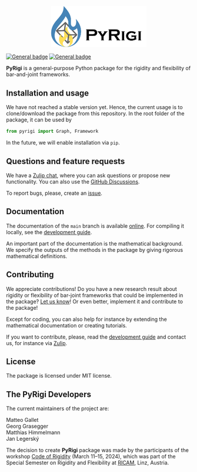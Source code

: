 <p align="center">
<img src="assets/icon.jpg" width="260">
</p>

[![General badge](https://img.shields.io/badge/PyRigi-Documentation-blue?style=plastic&link=pyrigi.github.io%2FPyRigi%2F%20)](https://pyrigi.github.io/PyRigi/)
[![General badge](https://img.shields.io/badge/license-MIT-yellow?style=plastic)](LICENSE)

<!-- start-input -->

**PyRigi** is a general-purpose Python package for the rigidity and flexibility of bar-and-joint frameworks.

## Installation and usage

We have not reached a stable version yet.
Hence, the current usage is to clone/download the package from this repository.
In the root folder of the package, it can be used by
```python
from pyrigi import Graph, Framework
```
In the future, we will enable installation via `pip`.

## Questions and feature requests

We have a [Zulip chat](https://pyrigi.zulipchat.com),
where you can ask questions or propose new functionality.
You can also use the [GitHub Discussions](https://github.com/PyRigi/PyRigi/discussions).

To report bugs, please, create an [issue](https://github.com/PyRigi/PyRigi/issues/new/choose).

## Documentation

The documentation of the `main` branch is available [online](https://pyrigi.github.io/PyRigi/).
For compiling it locally,
see the [development guide](https://pyrigi.github.io/PyRigi/development/howto).

An important part of the documentation is the mathematical background.
We specify the outputs of the methods in the package
by giving rigorous mathematical definitions.

## Contributing

We appreciate contributions!
Do you have a new research result
about rigidity or flexibility of bar-joint frameworks
that could be implemented in the package?
[Let us know](https://github.com/PyRigi/PyRigi/issues/new/choose)!
Or even better, implement it and contribute to the package!

Except for coding, you can also help for instance
by extending the mathematical documentation or
creating tutorials.

If you want to contribute, please,
read the [development guide](https://pyrigi.github.io/PyRigi/development/howto)
and contact us, for instance via [Zulip](https://pyrigi.zulipchat.com).
## License

The package is licensed under MIT license.

## The PyRigi Developers

The current maintainers of the project are:

Matteo Gallet \
Georg Grasegger \
Matthias Himmelmann \
Jan Legerský

The decision to create **PyRigi** package was made by the participants of the workshop
[Code of Rigidity](https://www.ricam.oeaw.ac.at/specsem/specsem2024/workshop2/)
(March 11–15, 2024), which was part of the 
Special Semester on Rigidity and Flexibility at [RICAM](https://www.oeaw.ac.at/ricam/), Linz, Austria.





